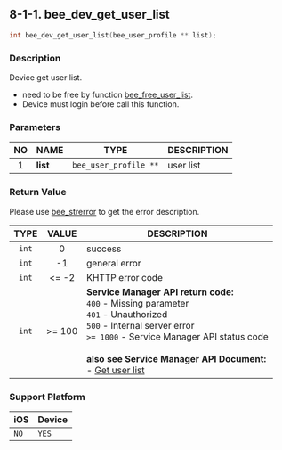 ## 8-1-1. bee_dev_get_user_list

```c
int bee_dev_get_user_list(bee_user_profile ** list);
```

### Description

Device get user list.

* need to be free by function [bee_free_user_list](8.1.2_bee_free_user_list.md).
* Device must login before call this function.

### Parameters

| NO | NAME | TYPE | DESCRIPTION |
| :---: | --- | --- | --- |
| 1 | **list** | `bee_user_profile **` | user list |

### Return Value

Please use [bee_strerror](../03_Information/3.5_bee_strerror.md) to get the error description.

| TYPE | VALUE | DESCRIPTION |
| :---: | :---: | --- |
| `int` | 0 | success |
| `int` | -1 | general error |
| `int` | <= -2 | KHTTP error code |
| `int` | >= 100 | **Service Manager API return code:**<br> `400` - Missing parameter<br> `401` - Unauthorized<br> `500` - Internal server error<br> `>= 1000` - Service Manager API status code <br><br> **also see Service Manager API Document:**<br> - [Get user list](https://docs.google.com/a/gemteks.com/document/d/1Ve6e-1oF0yb-MAV8Kh6kBTny0wTrK8BHDCqNcV7gZE4/edit#heading=h.kyk5jimd8wzm) |

### Support Platform

| iOS | Device |
| --- | --- |
| `NO` | `YES` |
